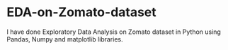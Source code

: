 # EDA-on-Zomato-dataset
I have done Exploratory Data Analysis on Zomato dataset in Python using Pandas, Numpy and matplotlib libraries.
